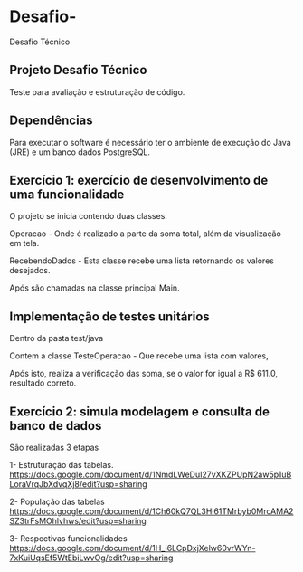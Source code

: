 # Desafio-
Desafio Técnico 


Projeto Desafio Técnico 
-----------------------------------------------------------------------------------------------------------
Teste para avaliação e estruturação de código.



Dependências
-----------------------------------------------------------------------------------------------------------
Para executar o software é necessário ter o ambiente de execução do Java (JRE) e um banco dados PostgreSQL.



Exercício 1: exercício de desenvolvimento de uma funcionalidade
-----------------------------------------------------------------------------------------------------------
O projeto se inicia contendo duas classes.

Operacao - Onde é realizado a parte da soma total, além da visualização em tela.

RecebendoDados - Esta classe recebe uma lista retornando os valores desejados.

Após são chamadas na classe principal Main.



Implementação de testes unitários
-----------------------------------------------------------------------------------------------------------
Dentro da pasta test/java

Contem a classe TesteOperacao - Que recebe uma lista com valores,

Após isto, realiza a verificação das soma, se o valor for igual a R$ 611.0, resultado correto.



Exercício 2: simula modelagem e consulta de banco de dados
-----------------------------------------------------------------------------------------------------------
São realizadas 3 etapas

1- Estruturação das tabelas.
https://docs.google.com/document/d/1NmdLWeDuI27vXKZPUpN2aw5p1uBLoraVrqJbXdvqXj8/edit?usp=sharing

2- População das tabelas
https://docs.google.com/document/d/1Ch60kQ7QL3Hl61TMrbyb0MrcAMA2SZ3trFsMOhlvhws/edit?usp=sharing

3- Respectivas funcionalidades 
https://docs.google.com/document/d/1H_i6LCpDxjXelw60vrWYn-7xKuiUqsEf5WtEbiLwvOg/edit?usp=sharing
